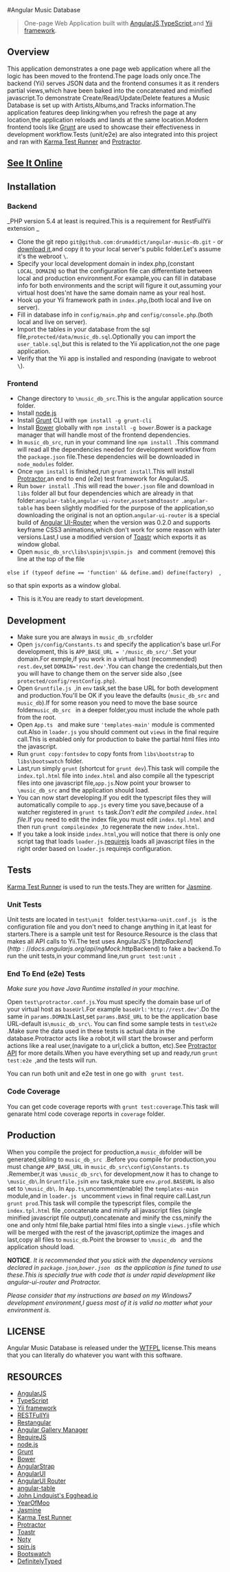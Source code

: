 #Angular Music Database

>One-page Web Application built with [AngularJS](http://angularjs.org/),[TypeScript](http://typescriptlang.org),and [Yii framework](http://www.yiiframework.com/).

## Overview
This application demonstrates a one page web application where all the logic has been moved to the frontend.The page loads only once.The backend (Yii) serves JSON data and the frontend consumes it as it renders partial views,which have been baked into the concatenated and minified javascript.To demonstrate Create/Read/Update/Delete features a Music Database is set up with Artists,Albums,and Tracks information.The application features deep linking:when you refresh the page at any location,the application reloads and lands at the same location.Modern frontend  tools like  [Grunt](http://gruntjs.com/) are used to showcase their effectiveness in development workflow.Tests (unit/e2e) are also integrated into this project and ran with [Karma Test Runner](http://karma-runner.github.io/) and [Protractor](https://github.com/angular/protractor).


## [See It Online](http://rest.kabasakalis.tk/music_db/)

## Installation


### Backend
_PHP version 5.4 at least is required.This is a requirement for RestFullYii extension _
- Clone the git repo ```git@github.com:drumaddict/angular-music-db.git``` - or [download it](https://github.com/drumaddict/angular-music-db/archive/master.zip),and copy it to your local server's public folder.Let's assume it's the webroot ```\```.
- Specify your local development domain in index.php,(constant ```LOCAL_DOMAIN```) so that the configuration file can differentiate between local and production environment.For example,you can fill in database info for both environments and the script will figure it out,assuming your virtual host does'nt have the same domain name as your real host.
- Hook up your Yii framework path in ```index.php```,(both local and live on server).
- Fill in database info in ```config/main.php``` and ```config/console.php```.(both local and live on server).
- Import the tables in your database from the sql file,```protected/data/music_db.sql```.Optionally you can import the ```user_table.sql```,but this is related to the Yii application,not the one page application. 
- Verify that the Yii app is installed and responding (navigate to webroot ```\```).

### Frontend

- Change directory to ```\music_db_src```.This is the angular application source folder.
- Install [node.js](http://nodejs.org/)
- Install [Grunt](http://gruntjs.com/) CLI with ```npm install -g grunt-cli ```
- Install [Bower](http://bower.io/) globally  with ```npm install -g bower```.Bower is a package manager that will handle most of the frontend dependencies.
- In ```music_db_src```, run in your command line ```npm install ```.This command will read all the  dependencies needed for  development workflow from the ```package.json``` file.These dependencies will be downloaded in ```node_modules``` folder.
- Once ```npm install``` is finished,run  ```grunt install```.This will install [Protractor](https://github.com/angular/protractor),an end to end (e2e) test framework for AngularJS. 
- Run ```bower install ```.This will read the ```bower.json``` file and download in ```libs``` folder all but four dependencies which are already in that folder:```angular-table```,```angular-ui-router```,```assets```and```toastr ```.```angular-table``` has been slightly modified for the purpose of the application,so downloading the original is not an option.```angular-ui-router``` is a special build of [Angular UI-Router](https://github.com/angular-ui/ui-router) when the version was 0.2.0 and supports keyframe CSS3 animations,which don't work for some reason with later versions.Last,I use a modified version of [Toastr](https://github.com/CodeSeven/toastr) which exports it as window global.
- Open ```music_db_src\libs\spinjs\spin.js ``` and comment (remove) this line at the top of the file
 
 ```else if (typeof define == 'function' && define.amd) define(factory)  ```,

  so that spin exports as a window global.
- This is it.You are ready to start development.

## Development
- Make sure you are always in ```music_db_src```folder
- Open ```js/config/Constants.ts``` and specify the application's base url.For development,
 this is ```APP_BASE_URL = '/music_db_src/'```.Set your domain.For exmple,if you work in a virtual host (recommended) ```rest.dev```,set ```DOMAIN='rest.dev'```.You can change the credentials,but then you will have to change them on the server side also ,(see ```protected/config/restConfig.php```).
- Open ```Gruntfile.js ```,in ```env``` task,set the base URL for both development and production.You'll be OK if you leave the defaults (```music_db_src``` and ```music_db```).If for some reason you need to move the base source folder```music_db_src ``` in a deeper folder,you must include the whole path from the root.
- Open ```App.ts ``` and make sure ```'templates-main'``` module is commented out.Also in ```loader.js``` you should comment out ```views``` in the final require call.This is enabled only for production to bake the partial html files into the javascript.
- Run ```grunt copy:fontsdev``` to copy  fonts from ```libs\bootstrap``` to ```libs\bootswatch``` folder.
- Last,run simply  ```grunt``` (shortcut for ```grunt dev```).This task will compile the ```index.tpl.html``` file into ```index.html``` and also compile all the typescript files into one javascript file,```app.js```.Now point your browser to ```\music_db_src``` and the application should load.
- You can now start developing.If you edit the typescript files they will automatically compile to ```app.js``` every time you save,because of a watcher registered in ```grunt ts``` task._Don't edit the compiled ```index.html``` file_.If you need to edit the index file,you must edit ```index.tpl.html``` and then run 
```grunt compileindex ```,to regenerate the new ```index.html```.
- If you take a look inside ```index.html```,you will notice that there is only one script tag that loads ```loader.js```.[requirejs](http://requirejs.org/) loads all javascript files in the right order based on ```loader.js``` requirejs configuration.

## Tests
[Karma Test Runner](http://karma-runner.github.io/) is used to run the tests.They are written for [Jasmine](https://jasmine.github.io/).

### Unit Tests
Unit tests are located in ```test\unit ``` folder.```test\karma-unit.conf.js ``` is the configuration file and you don't need to change anything in it,at least for starters.There is a sample unit test  for Resource.Resource is the class that makes all API calls to Yii.The test uses AngularJS's [$httpBackend](http://docs.angularjs.org/api/ngMock.$httpBackend) to fake a backend.To run the unit tests,in your command line,run ```grunt test:unit ```.
### End To End (e2e) Tests
*Make sure you have Java Runtime installed in your machine.*

Open ```test\protractor.conf.js```.You must specify the domain base url of your virtual host as ```baseUrl```.For example ```baseUrl:'http://rest.dev'```.Do the same in ```params.DOMAIN```.Last,set ```params.BASE_URL``` to be the application base URL-default is```\music_db_src\```.
You can find some sample tests in ```test\e2e ```.Make sure the data used in these tests is actual data in the database.Protractor acts like a robot,it will start the browser and perform actions like a real user,(navigate to a url,click a button, etc).See [Protractor API](https://github.com/angular/protractor/blob/master/docs/api.md) for more details.When you have everything set up and ready,run ```grunt test:e2e ```,and the tests will run.

You can run both unit and e2e test in one go with ``` grunt test```.

### Code Coverage
You can get code coverage reports with ```grunt test:coverage```.This task will genarate html code coverage reports in ```coverage``` folder.

## Production

When you compile the project for production,a ```music_db```folder will be generated,sibling to ```music_db_src ```.Before you compile for production,you must change ```APP_BASE_URL``` in ```music_db_src\config\Constants.ts ```.Remember,it was ```\music_db_src\``` for development,now it has to change to ```\music_db\```.In `Gruntfile.js`in `env` task,make sure ```env.prod.BASEURL``` is also set to ```\music_db\```.
In ```App.ts```,uncomment(enable) the ```templates-main``` module,and in ```loader.js ``` uncomment  ```views``` in final require call.Last,run ```grunt prod```.This task will compile the typescript files, compile the ```index.tpl.html``` file ,concatenate and minify all javascript files (single minified javascript file output),concatenate and minify the css,minify the one and only html file,bake partial html files into a single ```views.js```file which will be merged with the rest of the javascript,optimize the images and last,copy all files to ```music_db```.Point the browser to ```\music_db ``` and the application should load.


**NOTICE**.
_It is recommended that you stick with the dependency versions declared in ```package.json```,```bower.json ``` as the application is fine tuned to use these.This is specially true with code that is under rapid development like angular-ui-router and Protractor._

_Please consider that my instructions are based on my Windows7 development environment,I guess most of it is valid no matter what your environment is._

## LICENSE
Angular Music Database is released under the [WTFPL](http://sam.zoy.org/wtfpl/) license.This means that you can literally do whatever you want with this software.

## RESOURCES

* [AngularJS](http://angularjs.org/)
* [TypeScript](http://typescriptlang.org) 
* [Yii framework](http://www.yiiframework.com/)
* [RESTFullYii](http://evan108108.github.io/RESTFullYii/)
* [Restangular](https://github.com/mgonto/restangular)
* [Angular Gallery Manager](https://github.com/drumaddict/angular-yii)
* [RequireJS](http://requirejs.org/)
* [node.js](http://nodejs.org/)
* [Grunt](http://gruntjs.com/)
* [Bower](http://bower.io/)
* [AngularStrap](http://mgcrea.github.io/angular-strap/)
* [AngularUI](http://angular-ui.github.io/)
* [AngularUI Router](https://github.com/angular-ui/ui-router/)
* [angular-table](https://github.com/ssmm/angular-table)
* [John Lindquist's Egghead.io](http://www.youtube.com/playlist?list=PLP6DbQBkn9ymGQh2qpk9ImLHdSH5T7yw7)
* [YearOfMoo](http://www.yearofmoo.com)
* [Jasmine](https://jasmine.github.io/)
* [Karma Test Runner](http://karma-runner.github.io/)
* [Protractor](https://github.com/angular/protractor)
* [Toastr](http://codeseven.github.io/toastr/)
* [Noty](http://needim.github.io/noty/)
* [spin.js](http://fgnass.github.io/spin.js/)
* [Bootswatch](http://bootswatch.com/)
* [DefinitelyTyped](https://github.com/DefinitelyTyped/DefinitelyTyped)

